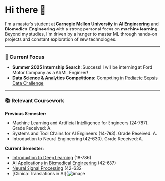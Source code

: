 # Hi there 🌱

I'm a master’s student at **Carnegie Mellon University** in **AI Engineering** and **Biomedical Engineering** with a strong personal focus on **machine learning**. Beyond my studies, I'm driven by a hunger to master ML through hands-on projects and constant exploration of new technologies.

---

### 🌟 Current Focus
- **Summer 2025 Internship Search**: Success! I will be interning at Ford Motor Company as a AI/ML Engineer!
- **Data Science & Analytics Competitions:** Competing in [Pediatric Sepsis Data Challenge](https://sepsis.ubc.ca/research/current-research-projects/pediatric-sepsis-data-challenge)
---

### 📚 Relevant Coursework

**Previous Semester:**
- Machine Learning and Artificial Intelligence for Engineers (24-787). Grade Received: A.
- Systems and Tool Chains for AI Engineers (14-763). Grade Received: A.
- Introduction to Neural Engineering (42-630). Grade Received: A.

**Current Semester:**
- [Introduction to Deep Learning](https://18-786.github.io/) (18-786)
- [AI Applications in Biomedical Engineering](http://coursecatalog.web.cmu.edu/schools-colleges/collegeofengineering/departmentofbiomedicalengineering/courses/) (42-687)
- [Neural Signal Processing](https://github.com/CMU-HKN/CMU-ECE-CS-Guide/blob/master/electives/18698.md?utm_source=perplexity) (42-632)
- [Clinical Translations in AI](![image](https://github.com/user-attachments/assets/a760a0dd-aece-4850-b17a-3cf0c38dd5d3)

